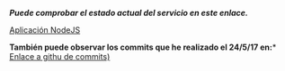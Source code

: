 ***Puede comprobar el estado actual del servicio en este enlace.***


[Aplicación NodeJS](http://nodejs-ex-swap-nodejs.1d35.starter-us-east-1.openshiftapps.com/)


**También puede observar los commits que he realizado el 24/5/17 en:***
[Enlace a githu de commits)](https://github.com/antoniogmartin/nodejs-ex/commits/master)
